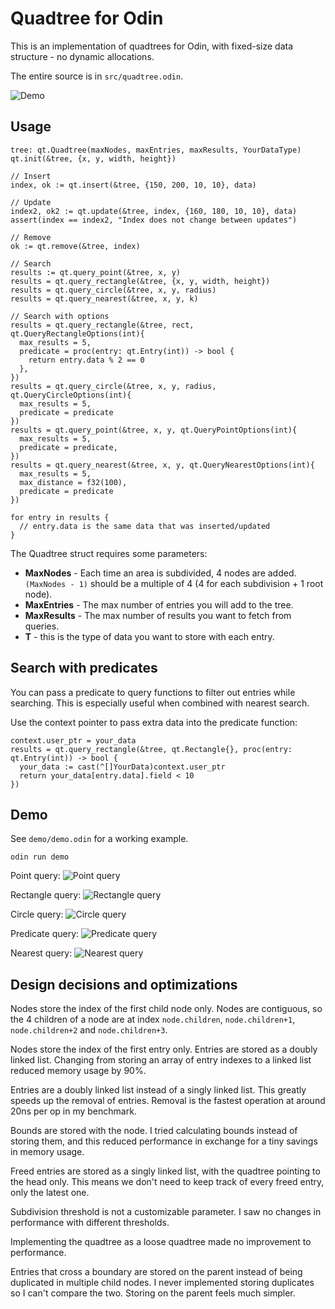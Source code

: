 # Quadtree for Odin

This is an implementation of quadtrees for Odin, with fixed-size data structure - no dynamic allocations.

The entire source is in `src/quadtree.odin`.

![Demo](demo/more.png)

## Usage

```odin
tree: qt.Quadtree(maxNodes, maxEntries, maxResults, YourDataType)
qt.init(&tree, {x, y, width, height})

// Insert
index, ok := qt.insert(&tree, {150, 200, 10, 10}, data)

// Update
index2, ok2 := qt.update(&tree, index, {160, 180, 10, 10}, data)
assert(index == index2, "Index does not change between updates")

// Remove
ok := qt.remove(&tree, index)

// Search
results := qt.query_point(&tree, x, y)
results = qt.query_rectangle(&tree, {x, y, width, height})
results = qt.query_circle(&tree, x, y, radius)
results = qt.query_nearest(&tree, x, y, k)

// Search with options
results = qt.query_rectangle(&tree, rect, qt.QueryRectangleOptions(int){
  max_results = 5,
  predicate = proc(entry: qt.Entry(int)) -> bool {
    return entry.data % 2 == 0
  },
})
results = qt.query_circle(&tree, x, y, radius, qt.QueryCircleOptions(int){
  max_results = 5,
  predicate = predicate
})
results = qt.query_point(&tree, x, y, qt.QueryPointOptions(int){
  max_results = 5,
  predicate = predicate,
})
results = qt.query_nearest(&tree, x, y, qt.QueryNearestOptions(int){
  max_results = 5,
  max_distance = f32(100),
  predicate = predicate
})

for entry in results {
  // entry.data is the same data that was inserted/updated
}

```

The Quadtree struct requires some parameters:

- **MaxNodes** - Each time an area is subdivided, 4 nodes are added. `(MaxNodes - 1)` should be a multiple of 4 (4 for each subdivision + 1 root node).
- **MaxEntries** - The max number of entries you will add to the tree.
- **MaxResults** - The max number of results you want to fetch from queries.
- **T** - this is the type of data you want to store with each entry.

## Search with predicates

You can pass a predicate to query functions to filter out entries while searching. This is especially useful when combined with nearest search.

Use the context pointer to pass extra data into the predicate function:

```odin
context.user_ptr = your_data
results = qt.query_rectangle(&tree, qt.Rectangle{}, proc(entry: qt.Entry(int)) -> bool {
  your_data := cast(^[]YourData)context.user_ptr
  return your_data[entry.data].field < 10
})
```

## Demo

See `demo/demo.odin` for a working example.

```
odin run demo
```

Point query:
![Point query](demo/point.png)

Rectangle query:
![Rectangle query](demo/rectangle.png)

Circle query:
![Circle query](demo/circle.png)

Predicate query:
![Predicate query](demo/predicate.png)

Nearest query:
![Nearest query](demo/nearest.png)

## Design decisions and optimizations

Nodes store the index of the first child node only. Nodes are contiguous, so the 4 children of a node are at index `node.children`, `node.children+1`, `node.children+2` and `node.children+3`.

Nodes store the index of the first entry only. Entries are stored as a doubly linked list. Changing from storing an array of entry indexes to a linked list reduced memory usage by 90%.

Entries are a doubly linked list instead of a singly linked list. This greatly speeds up the removal of entries. Removal is the fastest operation at around 20ns per op in my benchmark.

Bounds are stored with the node. I tried calculating bounds instead of storing them, and this reduced performance in exchange for a tiny savings in memory usage.

Freed entries are stored as a singly linked list, with the quadtree pointing to the head only. This means we don't need to keep track of every freed entry, only the latest one.

Subdivision threshold is not a customizable parameter. I saw no changes in performance with different thresholds.

Implementing the quadtree as a loose quadtree made no improvement to performance.

Entries that cross a boundary are stored on the parent instead of being duplicated in multiple child nodes. I never implemented storing duplicates so I can't compare the two. Storing on the parent feels much simpler.